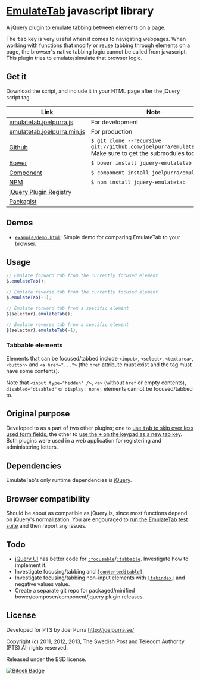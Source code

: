 # [EmulateTab](http://joelpurra.github.com/emulatetab) javascript library

A jQuery plugin to emulate tabbing between elements on a page.

The <kbd>tab</kbd> key is very useful when it comes to navigating webpages. When working with functions that modify or reuse tabbing through elements on a page, the browser's native tabbing logic cannot be called from javascript. This plugin tries to emulate/simulate that browser logic.



## Get it

Download the script, and include it in your HTML page after the jQuery script tag.

Link | Note
--- | ---
[emulatetab.joelpurra.js](https://raw.github.com/joelpurra/emulatetab/gh-pages/dist/emulatetab.joelpurra.js) | For development
[emulatetab.joelpurra.min.js](https://raw.github.com/joelpurra/emulatetab/gh-pages/dist/emulatetab.joelpurra.min.js) | For production
[Github](http://joelpurra.github.com/emulatetab) | `$ git clone --recursive git://github.com/joelpurra/emulatetab.git` <br /> Make sure to get the submodules too.
[Bower](http://sindresorhus.com/bower-components/#!/search/jquery-emulatetab) | `$ bower install jquery-emulatetab`
[Component](http://component.io/joelpurra/emulatetab) | `$ component install joelpurra/emulatetab`
[NPM](https://npmjs.org/package/jquery-emulatetab) | `$ npm install jquery-emulatetab`
[jQuery Plugin Registry](http://plugins.jquery.com/emulatetab/) |
[Packagist](https://packagist.org/packages/joelpurra/emulatetab) |



## Demos
* [`example/demo.html`](http://joelpurra.github.com/emulatetab/example/demo.html): Simple demo for comparing EmulateTab to your browser.



## Usage

```javascript
// Emulate forward tab from the currently focused element 
$.emulateTab();

// Emulate reverse tab from the currently focused element 
$.emulateTab(-1);

// Emulate forward tab from a specific element
$(selector).emulateTab();

// Emulate reverse tab from a specific element
$(selector).emulateTab(-1);
```

### Tabbable elements
Elements that can be focused/tabbed include `<input>`, `<select>`, `<textarea>`, `<button>` and `<a href="...">` (the `href` attribute must exist and the tag must have some contents).

Note that `<input type="hidden" />`, `<a>` (without `href` or empty contents), `disabled="disabled"` or `display: none;` elements cannot be focused/tabbed to.



## Original purpose
Developed to as a part of two other plugins; one to [use <kbd>tab</kbd> to skip over less used form fields](https://github.com/joelpurra/skipontab), the other to [use the <kbd>+</kbd> on the keypad as a new tab key](https://github.com/joelpurra/plusastab). Both plugins were used in a web application for registering and administering letters.



## Dependencies
EmulateTab's only runtime dependencies is [jQuery](http://jquery.com/).



## Browser compatibility
Should be about as compatible as jQuery is, since most functions depend on jQuery's normalization. You are engouraged to [run the EmulateTab test suite](http://joelpurra.github.com/emulatetab/test/) and then report any issues.

## Todo

* [jQuery UI](http://jqueryui.com/) has better code for [`:focusable`](https://github.com/jquery/jquery-ui/blob/master/ui/jquery.ui.core.js#L210)/[`:tabbable`](https://github.com/jquery/jquery-ui/blob/master/ui/jquery.ui.core.js#L214). Investigate how to implement it.
* Investigate focusing/tabbing and [`[contenteditable]`](http://www.whatwg.org/specs/web-apps/current-work/#contenteditable).
* Investigate focusing/tabbing non-input elements with [`[tabindex]`](http://www.w3.org/TR/html4/interact/forms.html#h-17.11.1) and negative values value.
* Create a separate git repo for packaged/minified bower/composer/component/jquery plugin releases.


## License
Developed for PTS by Joel Purra <http://joelpurra.se/>

Copyright (c) 2011, 2012, 2013, The Swedish Post and Telecom Authority (PTS)
All rights reserved.

Released under the BSD license.


[![Bitdeli Badge](https://d2weczhvl823v0.cloudfront.net/joelpurra/emulatetab/trend.png)](https://bitdeli.com/free "Bitdeli Badge")

